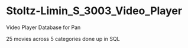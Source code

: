 # Stoltz-Limin_S_3003_Video_Player
Video Player Database for Pan

25 movies across 5 categories done up in SQL 
